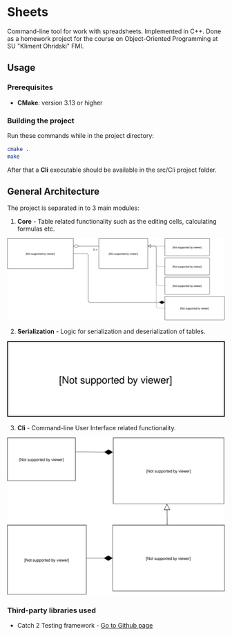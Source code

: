 # Sheets

Command-line tool for work with spreadsheets. Implemented in C++. Done as a homework project for the course on Object-Oriented Programming at SU "Kliment Ohridski" FMI.

## Usage

### Prerequisites

- **CMake**: version 3.13 or higher

### Building the project

Run these commands while in the project directory:

```bash
cmake .
make
```

After that a **Cli** executable should be available in the src/Cli project folder.

## General Architecture

The project is separated in to 3 main modules:

1. **Core** - Table related functionality such as the editing cells, calculating formulas etc.

![alt text](Images/Core.svg "Core UML Diagram")


2. **Serialization** - Logic for serialization and deserialization of tables.

![alt text](Images/Serialization.svg "Serialization UML Diagram")

3. **Cli** - Command-line User Interface related functionality.

![alt text](Images/Cli.svg "Cli UML Diagram")


### Third-party libraries used

- Catch 2 Testing framework - [Go to Github page](https://github.com/catchorg/catch2)
